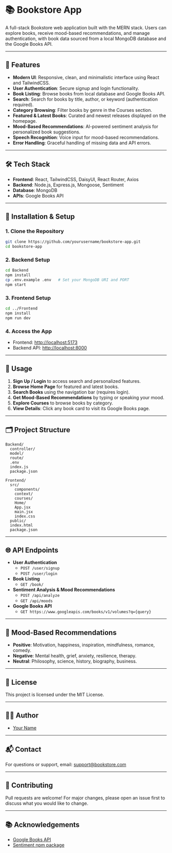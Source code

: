 # 📚 Bookstore App

A full-stack Bookstore web application built with the MERN stack. Users can explore books, receive mood-based recommendations, and manage authentication, with book data sourced from a local MongoDB database and the Google Books API.

---

## 🚀 Features

- **Modern UI**: Responsive, clean, and minimalistic interface using React and TailwindCSS.
- **User Authentication**: Secure signup and login functionality.
- **Book Listing**: Browse books from local database and Google Books API.
- **Search**: Search for books by title, author, or keyword (authentication required).
- **Category Browsing**: Filter books by genre in the Courses section.
- **Featured & Latest Books**: Curated and newest releases displayed on the homepage.
- **Mood-Based Recommendations**: AI-powered sentiment analysis for personalized book suggestions.
- **Speech Recognition**: Voice input for mood-based recommendations.
- **Error Handling**: Graceful handling of missing data and API errors.

---

## 🛠 Tech Stack

- **Frontend**: React, TailwindCSS, DaisyUI, React Router, Axios
- **Backend**: Node.js, Express.js, Mongoose, Sentiment
- **Database**: MongoDB
- **APIs**: Google Books API

---

## 🔧 Installation & Setup

### 1. Clone the Repository

```sh
git clone https://github.com/yourusername/bookstore-app.git
cd bookstore-app
```

### 2. Backend Setup

```sh
cd Backend
npm install
cp .env.example .env   # Set your MongoDB URI and PORT
npm start
```

### 3. Frontend Setup

```sh
cd ../Frontend
npm install
npm run dev
```

### 4. Access the App

- Frontend: [http://localhost:5173](http://localhost:5173)
- Backend API: [http://localhost:8000](http://localhost:8000)

---

## 📖 Usage

1. **Sign Up / Login** to access search and personalized features.
2. **Browse Home Page** for featured and latest books.
3. **Search Books** using the navigation bar (requires login).
4. **Get Mood-Based Recommendations** by typing or speaking your mood.
5. **Explore Courses** to browse books by category.
6. **View Details**: Click any book card to visit its Google Books page.

---

## 🗂 Project Structure

```
Backend/
  controller/
  model/
  route/
  .env
  index.js
  package.json

Frontend/
  src/
    components/
    context/
    courses/
    Home/
    App.jsx
    main.jsx
    index.css
  public/
  index.html
  package.json
```

---

## 🌐 API Endpoints

- **User Authentication**
  - `POST /user/signup`
  - `POST /user/login`
- **Book Listing**
  - `GET /book/`
- **Sentiment Analysis & Mood Recommendations**
  - `POST /api/analyze`
  - `GET /api/moods`
- **Google Books API**
  - `GET https://www.googleapis.com/books/v1/volumes?q={query}`

---

## 🤖 Mood-Based Recommendations

- **Positive**: Motivation, happiness, inspiration, mindfulness, romance, comedy.
- **Negative**: Mental health, grief, anxiety, resilience, therapy.
- **Neutral**: Philosophy, science, history, biography, business.

---

## 📝 License

This project is licensed under the MIT License.

---

## 👨‍💻 Author

- [Your Name](https://github.com/yourusername)

---

## 📬 Contact

For questions or support, email: support@bookstore.com

---

## 📢 Contributing

Pull requests are welcome! For major changes, please open an issue first to discuss what you would like to change.

---

## 📚 Acknowledgements

- [Google Books API](https://developers.google.com/books)
- [Sentiment npm package](https://www.npmjs.com/package/sentiment)
